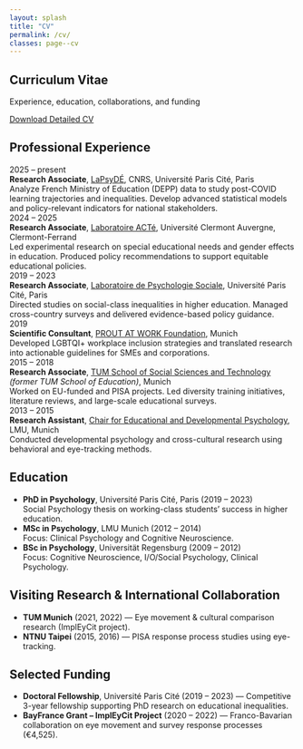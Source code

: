 ```yaml
---
layout: splash
title: "CV"
permalink: /cv/
classes: page--cv
---
```


<link rel="stylesheet" href="/assets/css/custom.css?v=20250808">

<!-- HERO (CV) -->
<section class="hero-band hero--cv">
  <div class="hero-band__inner">
    <h1 class="hero-title">Curriculum Vitae</h1>
    <p class="hero-sub">Experience, education, collaborations, and funding</p>
    <p><a class="cta" href="/assets/CV_Fabian_Mueller.pdf" download>Download Detailed CV</a></p>
  </div>
</section>


<section class="cv-section">
  <h2>Professional Experience</h2>

  <div class="cv-entry">
    <div class="cv-years">2025 – present</div>
    <div class="cv-details">
      <strong>Research Associate</strong>, <a href="https://www.lapsyde.com/home" target="_blank">LaPsyDÉ</a>, CNRS, Université Paris Cité, Paris<br>  
      Analyze French Ministry of Education (DEPP) data to study post-COVID learning trajectories and inequalities. Develop advanced statistical models and policy-relevant indicators for national stakeholders.
    </div>
  </div>

  <div class="cv-entry">
    <div class="cv-years">2024 – 2025</div>
    <div class="cv-details">
      <strong>Research Associate</strong>, <a href="https://acte.uca.fr/acte/presentation-du-laboratoire/le-laboratoire-acte" target="_blank">Laboratoire ACTé</a>, Université Clermont Auvergne, Clermont-Ferrand<br>  
      Led experimental research on special educational needs and gender effects in education. Produced policy recommendations to support equitable educational policies.
    </div>
  </div>

  <div class="cv-entry">
    <div class="cv-years">2019 – 2023</div>
    <div class="cv-details">
      <strong>Research Associate</strong>, <a href="https://lps.u-paris.fr/" target="_blank">Laboratoire de Psychologie Sociale</a>, Université Paris Cité, Paris<br>  
      Directed studies on social-class inequalities in higher education. Managed cross-country surveys and delivered evidence-based policy guidance.
    </div>
  </div>

  <div class="cv-entry">
    <div class="cv-years">2019</div>
    <div class="cv-details">
      <strong>Scientific Consultant</strong>, <a href="https://www.proutatwork.de/en/" target="_blank">PROUT AT WORK Foundation</a>, Munich<br>  
      Developed LGBTQI+ workplace inclusion strategies and translated research into actionable guidelines for SMEs and corporations.
    </div>
  </div>

  <div class="cv-entry">
    <div class="cv-years">2015 – 2018</div>
    <div class="cv-details">
      <strong>Research Associate</strong>, <a href="https://www.edu.sot.tum.de/en/edu/home/" target="_blank">TUM School of Social Sciences and Technology</a> <em>(former TUM School of Education)</em>, Munich<br>  
      Worked on EU-funded and PISA projects. Led diversity training initiatives, literature reviews, and large-scale educational surveys.
    </div>
  </div>

  <div class="cv-entry">
    <div class="cv-years">2013 – 2015</div>
    <div class="cv-details">
      <strong>Research Assistant</strong>, <a href="https://www.psy.lmu.de/epp/index.html" target="_blank">Chair for Educational and Developmental Psychology</a>, LMU, Munich<br>  
      Conducted developmental psychology and cross-cultural research using behavioral and eye-tracking methods.
    </div>
  </div>

  <h2>Education</h2>
  <ul>
    <li><strong>PhD in Psychology</strong>, Université Paris Cité, Paris (2019 – 2023)<br>Social Psychology thesis on working-class students’ success in higher education.</li>
    <li><strong>MSc in Psychology</strong>, LMU Munich (2012 – 2014)<br>Focus: Clinical Psychology and Cognitive Neuroscience.</li>
    <li><strong>BSc in Psychology</strong>, Universität Regensburg (2009 – 2012)<br>Focus: Cognitive Neuroscience, I/O/Social Psychology, Clinical Psychology.</li>
  </ul>

  <h2>Visiting Research & International Collaboration</h2>
  <ul>
    <li><strong>TUM Munich</strong> (2021, 2022) — Eye movement & cultural comparison research (ImplEyCit project).</li>
    <li><strong>NTNU Taipei</strong> (2015, 2016) — PISA response process studies using eye-tracking.</li>
  </ul>

  <h2>Selected Funding</h2>
  <ul>
    <li><strong>Doctoral Fellowship</strong>, Université Paris Cité (2019 – 2023) — Competitive 3-year fellowship supporting PhD research on educational inequalities.</li>
    <li><strong>BayFrance Grant – ImplEyCit Project</strong> (2020 – 2022) — Franco-Bavarian collaboration on eye movement and survey response processes (€4,525).</li>
  </ul>


</section>
